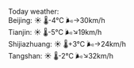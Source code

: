 Today weather:  
Beijing: ☀️   🌡️-4°C 🌬️→30km/h  
Tianjin: ☀️   🌡️-5°C 🌬️↘19km/h  
Shijiazhuang: ☀️   🌡️+3°C 🌬️→24km/h  
Tangshan: ☀️   🌡️-2°C 🌬️↘32km/h  
